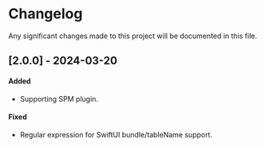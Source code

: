  
# Changelog

Any significant changes made to this project will be documented in this file.

## [2.0.0] - 2024-03-20

#### Added

- Supporting SPM plugin.

#### Fixed

- Regular expression for SwiftUI bundle/tableName support.